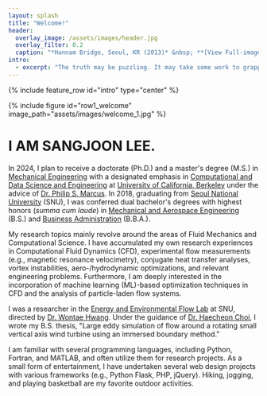 ```yaml
---
layout: splash
title: "Welcome!"
header:
  overlay_image: /assets/images/header.jpg
  overlay_filter: 0.2
  caption: "*Hannam Bridge, Seoul, KR (2013)* &nbsp; **[View Full-image](https://sangjoonlee.info/assets/photographs/hannam_bridge_seoul_2013.jpg)**"
intro: 
  - excerpt: "The truth may be puzzling. It may take some work to grapple with. It may be counterintuitive. It may contradict deeply held prejudices. It may not be consonant with what we desperately want to be true. **But our preferences do not determine what's true.** &nbsp; <small>- *Carl Sagan*</small>"
---
```


{% include feature_row id="intro" type="center" %}

{% include figure id="row1_welcome" image_path="assets/images/welcome_1.jpg" %}

# I AM SANGJOON LEE.

In 2024, I plan to receive a doctorate (Ph.D.) and a master's degree (M.S.) in [Mechanical Engineering](https://me.berkeley.edu/) with a designated emphasis in [Computational and Data Science and Engineering](https://data.berkeley.edu/decdse/) at [University of California, Berkeley](https://www.berkeley.edu/) under the advice of [Dr. Philip S. Marcus](https://me.berkeley.edu/people/philip-s-marcus/). In 2018, graduating from [Seoul National University](https://useoul.edu/) (SNU), I was conferred dual bachelor's degrees with highest honors (*summa cum laude*) in [Mechanical and Aerospace Engineering](http://me.snu.ac.kr/en) (B.S.) and [Business Administration](http://cba.snu.ac.kr/en) (B.B.A.).

My research topics mainly revolve around the areas of Fluid Mechanics and Computational Science. I have accumulated my own research experiences in Computational Fluid Dynamics (CFD), experimental flow measurements (e.g., magnetic resonance velocimetry), conjugate heat transfer analyses, vortex instabilities, aero-/hydrodynamic optimizations, and relevant engineering problems. Furthermore, I am deeply interested in the incorporation of machine learning (ML)-based optimization techniques in CFD and the analysis of particle-laden flow systems.

I was a researcher in the [Energy and Environmental Flow Lab](http://eeflow.snu.ac.kr/) at SNU, directed by [Dr. Wontae Hwang](http://me.snu.ac.kr/node/141). Under the guidance of [Dr. Haecheon Choi](http://me.snu.ac.kr/node/116), I wrote my B.S. thesis, "Large eddy simulation of flow around a rotating small vertical axis wind turbine using an immersed boundary method."

I am familiar with several programming languages, including Python, Fortran, and MATLAB, and often utilize them for research projects. As a small form of entertainment, I have undertaken several web design projects with various frameworks (e.g., Python Flask, PHP, jQuery). Hiking, jogging, and playing basketball are my favorite outdoor activities.
<style>
figure {
	margin-bottom: 0px;
}
</style>